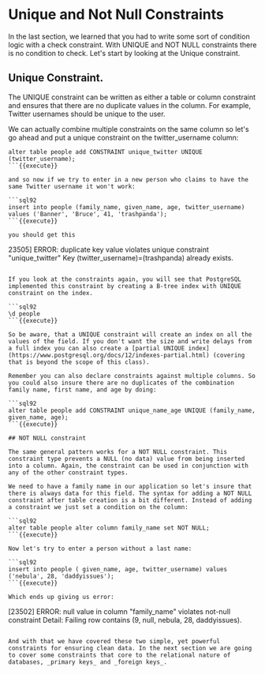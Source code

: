 # Unique and Not Null Constraints

In the last section, we learned that you had to write some sort of condition logic with a check constraint. With UNIQUE and NOT NULL constraints there is no condition to check. Let's start by looking at the Unique constraint.

## Unique Constraint. 

The UNIQUE constraint can be written as either a table or column constraint and ensures that there are no duplicate values in the column.  For example, Twitter usernames should be unique to the user. 

We can actually combine multiple constraints on the same column so let's go ahead and put a unique constraint on the twitter_username column:

```sql92
alter table people add CONSTRAINT unique_twitter UNIQUE (twitter_username);
```{{execute}}

and so now if we try to enter in a new person who claims to have the same Twitter username it won't work:

```sql92
insert into people (family_name, given_name, age, twitter_username) values ('Banner', 'Bruce', 41, 'trashpanda');
```{{execute}}

you should get this

```
23505] ERROR: duplicate key value violates unique constraint "unique_twitter"
Key (twitter_username)=(trashpanda) already exists.
```

If you look at the constraints again, you will see that PostgreSQL implemented this constraint by creating a B-tree index with UNIQUE constraint on the index. 

```sql92
\d people
```{{execute}}

So be aware, that a UNIQUE constraint will create an index on all the values of the field. If you don't want the size and write delays from a full index you can also create a [partial UNIQUE index](https://www.postgresql.org/docs/12/indexes-partial.html) (covering that is beyond the scope of this class).

Remember you can also declare constraints against multiple columns. So you could also insure there are no duplicates of the combination family name, first name, and age by doing:

```sql92
alter table people add CONSTRAINT unique_name_age UNIQUE (family_name, given_name, age);
```{{execute}}

## NOT NULL constraint

The same general pattern works for a NOT NULL constraint. This constraint type prevents a NULL (no data) value from being inserted into a column. Again, the constraint can be used in conjunction with any of the other constraint types. 

We need to have a family name in our application so let's insure that there is always data for this field. The syntax for adding a NOT NULL constraint after table creation is a bit different. Instead of adding a constraint we just set a condition on the column:

```sql92
alter table people alter column family_name set NOT NULL;
```{{execute}} 

Now let's try to enter a person without a last name:

```sql92
insert into people ( given_name, age, twitter_username) values ('nebula', 28, 'daddyissues');
```{{execute}}

Which ends up giving us error:

```
[23502] ERROR: null value in column "family_name" violates not-null constraint
Detail: Failing row contains (9, null, nebula, 28, daddyissues).
```

And with that we have covered these two simple, yet powerful constraints for ensuring clean data. In the next section we are going to cover some constraints that core to the relational nature of databases, _primary keys_ and _foreign keys_.